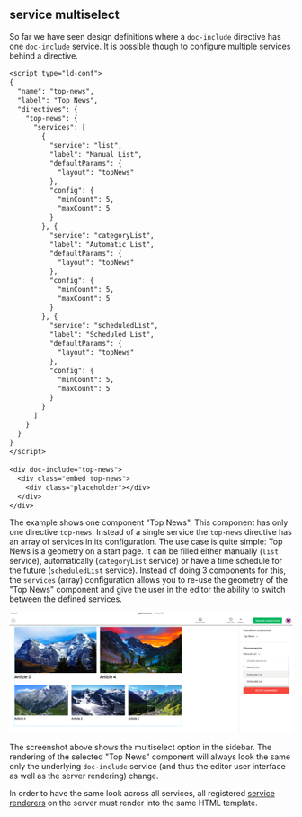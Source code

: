 ## service multiselect

So far we have seen design definitions where a `doc-include` directive has one `doc-include` service. It is possible though to configure multiple services behind a directive.

```
<script type="ld-conf">
{
  "name": "top-news",
  "label": "Top News",
  "directives": {
    "top-news": {
      "services": [
        {
          "service": "list",
          "label": "Manual List",
          "defaultParams": {
            "layout": "topNews"
          },
          "config": {
            "minCount": 5,
            "maxCount": 5
          }
        }, {
          "service": "categoryList",
          "label": "Automatic List",
          "defaultParams": {
            "layout": "topNews"
          },
          "config": {
            "minCount": 5,
            "maxCount": 5
          }
        }, {
          "service": "scheduledList",
          "label": "Scheduled List",
          "defaultParams": {
            "layout": "topNews"
          },
          "config": {
            "minCount": 5,
            "maxCount": 5
          }
        }
      ]
    }
  }
}
</script>

<div doc-include="top-news">
  <div class="embed top-news">
    <div class="placeholder"></div>
  </div>
</div>
```

The example shows one component "Top News". This component has only one directive `top-news`. Instead of a single service the `top-news` directive has an array of services in its configuration. The use case is quite simple: Top News is a geometry on a start page. It can be filled either manually (`list` service), automatically (`categoryList` service) or have a time schedule for the future (`scheduledList` service). Instead of doing 3 components for this, the `services` (array) configuration allows you to re-use the geometry of the "Top News" component and give the user in the editor the ability to switch between the defined services.

![Service Multiselect](./multiselect.png)

The screenshot above shows the multiselect option in the sidebar. The rendering of the selected "Top News" component will always look the same only the underlying `doc-include` service (and thus the editor user interface as well as the server rendering) change.

In order to have the same look across all services, all registered [service renderers](./server_customization.md) on the server must render into the same HTML template.
